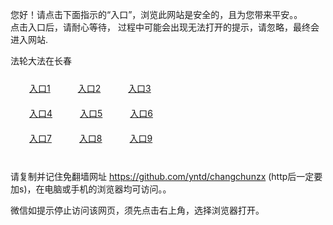 您好！请点击下面指示的“入口”，浏览此网站是安全的，且为您带来平安。。 <br/>
点击入口后，请耐心等待， 过程中可能会出现无法打开的提示，请忽略，最终会进入网站. </br>

法轮大法在长春<br/>
<div style="padding:10px"><a style="margin:20px" target="_blank" href="https://d47rkfb60rroo.cloudfront.net/2Qpsp?bpqoaph" id="ccLink1" rel="nofollow">入口1</a> <a target="_blank" style="margin:20px" href="https://d1eayur4fsftl6.cloudfront.net/2Qpsp?epflj" id="ccLink2" rel="nofollow">入口2</a> <a style="margin:20px" target="_blank" href="https://d2pyjh8e5rwy07.cloudfront.net/2Qpsp?icnvvhh" id="ccLink3" rel="nofollow">入口3</a></div>

<div style="padding:10px" ><a style="margin:20px" target="_blank" href="https://d47rkfb60rroo.cloudfront.net/2Qpsp?bpqoaph" id="ccLink4" rel="nofollow">入口4</a> <a style="margin:20px" href="https://d1eayur4fsftl6.cloudfront.net/2Qpsp?epflj" target="_blank" id="ccLink5" rel="nofollow">入口5</a> <a style="margin:20px" href="https://d2pyjh8e5rwy07.cloudfront.net/2Qpsp?icnvvhh" target="_blank" id="ccLink6" rel="nofollow">入口6</a></div>

<div style="padding:10px"><a style="margin:20px" target="_blank" href="https://d47rkfb60rroo.cloudfront.net/2Qpsp?bpqoaph" id="ccLink7" rel="nofollow">入口7</a> <a style="margin:20px" href="https://d1eayur4fsftl6.cloudfront.net/2Qpsp?epflj" target="_blank" id="ccLink8" rel="nofollow">入口8</a> <a style="margin:20px" target="_blank" href="https://d2pyjh8e5rwy07.cloudfront.net/2Qpsp?icnvvhh" id="ccLink9" rel="nofollow">入口9</a></div>

<br/>



请复制并记住免翻墙网址 https://github.com/yntd/changchunzx (http后一定要加s)，在电脑或手机的浏览器均可访问。。<br/>

微信如提示停止访问该网页，须先点击右上角，选择浏览器打开。
